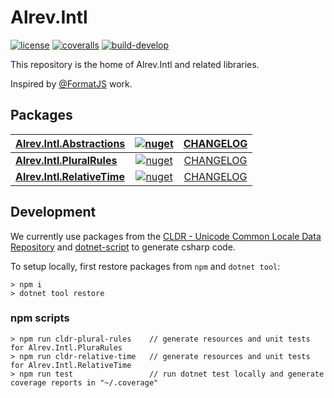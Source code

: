 # Alrev.Intl

[![license](https://img.shields.io/github/license/pointnet/alrev-intl)](LICENSE)
[![coveralls](https://coveralls.io/repos/github/pointnet/alrev-intl/badge.svg?branch=develop)](https://coveralls.io/github/pointnet/alrev-intl?branch=develop)
[![build-develop](https://github.com/pointnet/alrev-intl/actions/workflows/build-develop.yml/badge.svg)](https://github.com/pointnet/alrev-intl/actions/workflows/build-develop.yml)

This repository is the home of Alrev.Intl and related libraries. 

Inspired by [@FormatJS](https://github.com/formatjs/formatjs) work.

## Packages

| [Alrev.Intl.Abstractions](packages/Alrev.Intl.Abstractions/) | [![nuget](https://img.shields.io/nuget/v/Alrev.Intl.Abstractions)](https://www.nuget.org/packages/Alrev.Intl.Abstractions/) | [CHANGELOG](packages/Alrev.Intl.Abstractions/CHANGELOG.md) |
| :--- | :---: | :---: |
| __[Alrev.Intl.PluralRules](packages/Alrev.Intl.PluralRules)__ | [![nuget](https://img.shields.io/nuget/v/Alrev.Intl.PluralRules)](https://www.nuget.org/packages/Alrev.Intl.PluralRules/) | [CHANGELOG](packages/Alrev.Intl.PluralRules/CHANGELOG.md) |
| __[Alrev.Intl.RelativeTime](packages/Alrev.Intl.RelativeTime)__ | [![nuget](https://img.shields.io/nuget/v/Alrev.Intl.RelativeTime)](https://www.nuget.org/packages/Alrev.Intl.RelativeTime/) | [CHANGELOG](packages/Alrev.Intl.RelativeTime/CHANGELOG.md) |

## Development

We currently use packages from the [
CLDR - Unicode Common Locale Data Repository](https://github.com/unicode-org/cldr-json) and [dotnet-script](https://github.com/filipw/dotnet-script) to generate csharp  code.

To setup locally, first restore packages from `npm` and `dotnet tool`:
```
> npm i
> dotnet tool restore
```

### npm scripts
```
> npm run cldr-plural-rules    // generate resources and unit tests for Alrev.Intl.PluraRules
> npm run cldr-relative-time   // generate resources and unit tests for Alrev.Intl.RelativeTime
> npm run test                 // run dotnet test locally and generate coverage reports in "~/.coverage"
```